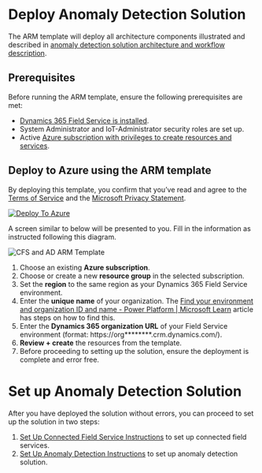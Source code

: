 # Deploy Anomaly Detection Solution 

The ARM template will deploy all architecture components illustrated and described in [anomaly detection solution architecture and workflow description](../Docs/README.md).

## Prerequisites

Before running the ARM template, ensure the following prerequisites are met:

- [Dynamics 365 Field Service is installed](https://learn.microsoft.com/en-us/dynamics365/field-service/install-field-service).
- System Administrator and IoT-Administrator security roles are set up.
- Active [Azure subscription with privileges to create resources and services](https://learn.microsoft.com/en-us/dynamics365/field-service/cfs-azure-subscription).

## Deploy to Azure using the ARM template

By deploying this template, you confirm that you’ve read and agree to the [Terms of Service](../../Terms_of_Service.md) and the [Microsoft Privacy Statement](https://privacy.microsoft.com/en-us/privacystatement).

[![Deploy To Azure](https://aka.ms/deploytoazurebutton)](https://portal.azure.com/#create/Microsoft.Template/uri/https%3A%2F%2Fraw.githubusercontent.com%2Fmicrosoft%2FIntelligent-Field-Service-Solution-Accelerator%2Fmain%2FAnomaly_Detection%2FDeployment%2FTemplates%2FazureDeploy.json/createUIDefinitionUri/https%3A%2F%2Fraw.githubusercontent.com%2Fmicrosoft%2FIntelligent-Field-Service-Solution-Accelerator%2Fmain%2FAnomaly_Detection%2FDeployment%2FTemplates%2FcustomUi.json)

A screen similar to below will be presented to you. Fill in the information as instructed following this diagram. 

![CFS and AD ARM Template](../Docs/Media/ARM-Deployment-Template-CFS-And-AD.png)

1. Choose an existing **Azure subscription**.
1. Choose or create a new **resource group** in the selected subscription. 
1. Set the **region** to the same region as your Dynamics 365 Field Service environment.
1. Enter the **unique name** of your organization.  The [Find your environment and organization ID and name - Power Platform | Microsoft Learn](https://learn.microsoft.com/en-us/power-platform/admin/determine-org-id-name#find-your-organization-name) article has steps on how to find this.
1. Enter the **Dynamics 365 organization URL** of your Field Service environment (format: https://org********.crm.dynamics.com/).
1. **Review + create** the resources from the template.
1. Before proceeding to setting up the solution, ensure the deployment is complete and error free. 

# Set up Anomaly Detection Solution 

After you have deployed the solution without errors, you can proceed to set up the solution in two steps:

1. [Set Up Connected Field Service Instructions](../Docs/Connected_Field_Service/Preserved-Installation-Setup-IoTHub.md) to set up connected field services. 
2. [Set Up Anomaly Detection Instructions](../Docs/Setup-Anomaly-Detection-Solution.md) to set up anomaly detection solution.

